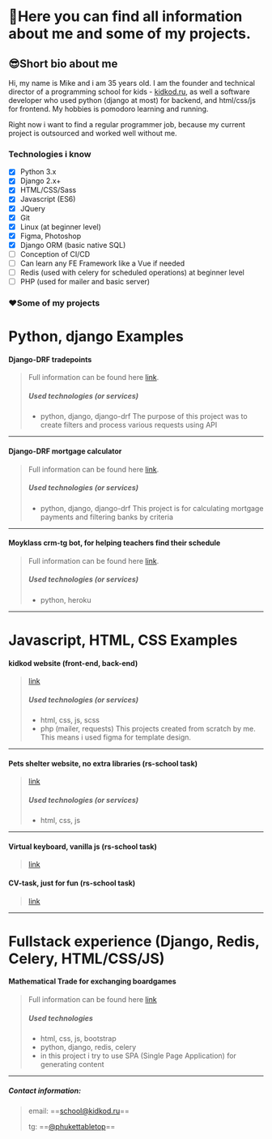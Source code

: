 # 💬Here you can find all information about me and some of my projects.

## 😎Short bio about me
Hi, my name is Mike and i am 35 years old. I am the founder and technical director of a programming school for kids - [kidkod.ru](https://kidkod.ru), as well a software developer who used python (django at most) for backend, and html/css/js for frontend. My hobbies is pomodoro learning and running. 

Right now i want to find a regular programmer job, because my current project is outsourced and worked well without me.

### Technologies i know
- [x] Python 3.x
- [x] Django 2.x+
- [x] HTML/CSS/Sass
- [x] Javascript (ES6)
- [x] JQuery
- [x] Git
- [x] Linux (at beginner level)
- [x] Figma, Photoshop 
- [x] Django ORM (basic native SQL)
- [ ] Conception of CI/CD
- [ ] Can learn any FE Framework like a Vue if needed
- [ ] Redis (used with celery for scheduled operations) at beginner level    
- [ ] PHP (used for mailer and basic server) 

### ❤️Some of my projects

# Python, django Examples

#### Django-DRF tradepoints
> Full information can be found here [link](https://github.com/raferalston/rest-api-task-tradepoints).
> ##### Used technologies (or services)
> - python, django, django-drf
> The purpose of this project was to create filters and process various requests using API 
---
#### Django-DRF mortgage calculator
> Full information can be found here [link](https://github.com/raferalston/mortgage-rest-api-example).
> ##### Used technologies (or services)
> - python, django, django-drf
> This project is for calculating mortgage payments and filtering banks by criteria
---
#### Moyklass crm-tg bot, for helping teachers find their schedule
> Full information can be found here [link](https://github.com/raferalston/crm-tg-heroku-bot).
> ##### Used technologies (or services)
> - python, heroku
---
# Javascript, HTML, CSS Examples
#### kidkod website (front-end, back-end)
> [link](https://kidkod.ru)
> ##### Used technologies (or services)
>  - html, css, js, scss
>  - php (mailer, requests)
This projects created from scratch by me. This means i used figma for template design.
---
#### Pets shelter website, no extra libraries (rs-school task) 
> [link](https://rolling-scopes-school.github.io/raferalston-JSFE2022Q1/shelter/pages/main/)
> ##### Used technologies (or services)
>  - html, css, js
---
#### Virtual keyboard, vanilla js (rs-school task)
> [link](https://raferalston.github.io/virtual-keyboard/keyboard)

#### CV-task, just for fun (rs-school task)
> [link](https://raferalston.github.io/rsschool-cv/)
---
# Fullstack experience (Django, Redis, Celery, HTML/CSS/JS)
#### Mathematical Trade for exchanging boardgames
> Full information can be found here [link](https://github.com/raferalston/mathtrade_pub)
> ##### Used technologies
> - html, css, js, bootstrap
> - python, django, redis, celery
> - in this project i try to use SPA (Single Page Application) for generating content
---
##### Contact information:
> 
> email: ==school@kidkod.ru==
> 
> tg: ==[@phukettabletop](https://t.me/phukettabletop)==
